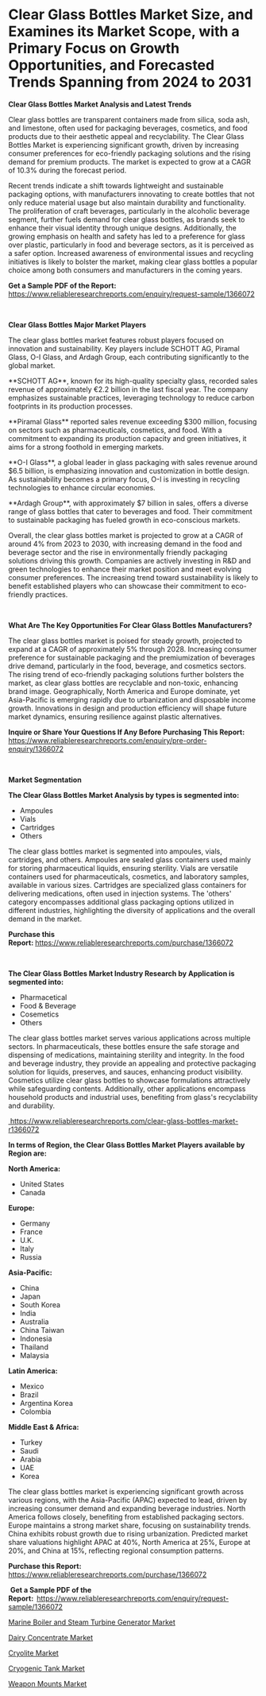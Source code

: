 <p><h1>Clear Glass Bottles Market Size, and Examines its Market Scope, with a Primary Focus on Growth Opportunities, and Forecasted Trends Spanning from 2024 to 2031</h1></p><p><strong>Clear Glass Bottles Market Analysis and Latest Trends</strong></p>
<p><p>Clear glass bottles are transparent containers made from silica, soda ash, and limestone, often used for packaging beverages, cosmetics, and food products due to their aesthetic appeal and recyclability. The Clear Glass Bottles Market is experiencing significant growth, driven by increasing consumer preferences for eco-friendly packaging solutions and the rising demand for premium products. The market is expected to grow at a CAGR of 10.3% during the forecast period.</p><p>Recent trends indicate a shift towards lightweight and sustainable packaging options, with manufacturers innovating to create bottles that not only reduce material usage but also maintain durability and functionality. The proliferation of craft beverages, particularly in the alcoholic beverage segment, further fuels demand for clear glass bottles, as brands seek to enhance their visual identity through unique designs. Additionally, the growing emphasis on health and safety has led to a preference for glass over plastic, particularly in food and beverage sectors, as it is perceived as a safer option. Increased awareness of environmental issues and recycling initiatives is likely to bolster the market, making clear glass bottles a popular choice among both consumers and manufacturers in the coming years.</p></p>
<p><strong>Get a Sample PDF of the Report:&nbsp;</strong> <a href="https://www.reliableresearchreports.com/enquiry/request-sample/1366072?utm_campaign=16&utm_medium=2&utm_source=Github&utm_content=ia&utm_term=17112024&utm_id=clear-glass-bottles">https://www.reliableresearchreports.com/enquiry/request-sample/1366072</a></p>
<p>&nbsp;</p>
<p><strong>Clear Glass Bottles Major Market Players</strong></p>
<p><p>The clear glass bottles market features robust players focused on innovation and sustainability. Key players include SCHOTT AG, Piramal Glass, O-I Glass, and Ardagh Group, each contributing significantly to the global market.</p><p>**SCHOTT AG**, known for its high-quality specialty glass, recorded sales revenue of approximately €2.2 billion in the last fiscal year. The company emphasizes sustainable practices, leveraging technology to reduce carbon footprints in its production processes. </p><p>**Piramal Glass** reported sales revenue exceeding $300 million, focusing on sectors such as pharmaceuticals, cosmetics, and food. With a commitment to expanding its production capacity and green initiatives, it aims for a strong foothold in emerging markets.</p><p>**O-I Glass**, a global leader in glass packaging with sales revenue around $6.5 billion, is emphasizing innovation and customization in bottle design. As sustainability becomes a primary focus, O-I is investing in recycling technologies to enhance circular economies.</p><p>**Ardagh Group**, with approximately $7 billion in sales, offers a diverse range of glass bottles that cater to beverages and food. Their commitment to sustainable packaging has fueled growth in eco-conscious markets.</p><p>Overall, the clear glass bottles market is projected to grow at a CAGR of around 4% from 2023 to 2030, with increasing demand in the food and beverage sector and the rise in environmentally friendly packaging solutions driving this growth. Companies are actively investing in R&D and green technologies to enhance their market position and meet evolving consumer preferences. The increasing trend toward sustainability is likely to benefit established players who can showcase their commitment to eco-friendly practices.</p></p>
<p>&nbsp;</p>
<p><strong>What Are The Key Opportunities For Clear Glass Bottles Manufacturers?</strong></p>
<p><p>The clear glass bottles market is poised for steady growth, projected to expand at a CAGR of approximately 5% through 2028. Increasing consumer preference for sustainable packaging and the premiumization of beverages drive demand, particularly in the food, beverage, and cosmetics sectors. The rising trend of eco-friendly packaging solutions further bolsters the market, as clear glass bottles are recyclable and non-toxic, enhancing brand image. Geographically, North America and Europe dominate, yet Asia-Pacific is emerging rapidly due to urbanization and disposable income growth. Innovations in design and production efficiency will shape future market dynamics, ensuring resilience against plastic alternatives.</p></p>
<p><strong>Inquire or Share Your Questions If Any Before Purchasing This Report:</strong> <a href="https://www.reliableresearchreports.com/enquiry/pre-order-enquiry/1366072?utm_campaign=16&utm_medium=2&utm_source=Github&utm_content=ia&utm_term=17112024&utm_id=clear-glass-bottles">https://www.reliableresearchreports.com/enquiry/pre-order-enquiry/1366072</a></p>
<p>&nbsp;</p>
<p><strong>Market Segmentation</strong></p>
<p><strong>The Clear Glass Bottles Market Analysis by types is segmented into:</strong></p>
<p><ul><li>Ampoules</li><li>Vials</li><li>Cartridges</li><li>Others</li></ul></p>
<p><p>The clear glass bottles market is segmented into ampoules, vials, cartridges, and others. Ampoules are sealed glass containers used mainly for storing pharmaceutical liquids, ensuring sterility. Vials are versatile containers used for pharmaceuticals, cosmetics, and laboratory samples, available in various sizes. Cartridges are specialized glass containers for delivering medications, often used in injection systems. The 'others' category encompasses additional glass packaging options utilized in different industries, highlighting the diversity of applications and the overall demand in the market.</p></p>
<p><strong>Purchase this Report:&nbsp;</strong><a href="https://www.reliableresearchreports.com/purchase/1366072?utm_campaign=16&utm_medium=2&utm_source=Github&utm_content=ia&utm_term=17112024&utm_id=clear-glass-bottles">https://www.reliableresearchreports.com/purchase/1366072</a></p>
<p>&nbsp;</p>
<p><strong>The Clear Glass Bottles Market Industry Research by Application is segmented into:</strong></p>
<p><ul><li>Pharmacetical</li><li>Food & Beverage</li><li>Cosemetics</li><li>Others</li></ul></p>
<p><p>The clear glass bottles market serves various applications across multiple sectors. In pharmaceuticals, these bottles ensure the safe storage and dispensing of medications, maintaining sterility and integrity. In the food and beverage industry, they provide an appealing and protective packaging solution for liquids, preserves, and sauces, enhancing product visibility. Cosmetics utilize clear glass bottles to showcase formulations attractively while safeguarding contents. Additionally, other applications encompass household products and industrial uses, benefiting from glass's recyclability and durability.</p></p>
<p><a href="https://www.reliableresearchreports.com/clear-glass-bottles-market-r1366072?utm_campaign=16&utm_medium=2&utm_source=Github&utm_content=ia&utm_term=17112024&utm_id=clear-glass-bottles">&nbsp;https://www.reliableresearchreports.com/clear-glass-bottles-market-r1366072</a></p>
<p><strong>In terms of Region, the Clear Glass Bottles Market Players available by Region are:</strong></p>
<p>
    <p> <strong> North America: </strong>
        <ul>
            <li>United States</li>
            <li>Canada</li>
        </ul>
        </p> 
    <p> <strong> Europe: </strong>
        <ul>
            <li>Germany</li>
            <li>France</li>
            <li>U.K.</li>
            <li>Italy</li>
            <li>Russia</li>
        </ul>
        </p> 
    <p> <strong> Asia-Pacific: </strong>
        <ul>
            <li>China</li>
            <li>Japan</li>
            <li>South Korea</li>
            <li>India</li>
            <li>Australia</li>
            <li>China Taiwan</li>
            <li>Indonesia</li>
            <li>Thailand</li>
            <li>Malaysia</li>
        </ul>
        </p> 
    <p> <strong> Latin America: </strong>
        <ul>
            <li>Mexico</li>
            <li>Brazil</li>
            <li>Argentina Korea</li>
            <li>Colombia</li>
        </ul>
        </p> 
    <p> <strong> Middle East & Africa: </strong>
        <ul>
            <li>Turkey</li>
            <li>Saudi</li>
            <li>Arabia</li>
            <li>UAE</li>
            <li>Korea</li>
        </ul>
    </p>
    </p>
<p><p>The clear glass bottles market is experiencing significant growth across various regions, with the Asia-Pacific (APAC) expected to lead, driven by increasing consumer demand and expanding beverage industries. North America follows closely, benefiting from established packaging sectors. Europe maintains a strong market share, focusing on sustainability trends. China exhibits robust growth due to rising urbanization. Predicted market share valuations highlight APAC at 40%, North America at 25%, Europe at 20%, and China at 15%, reflecting regional consumption patterns.</p></p>
<p><strong>Purchase this Report: </strong><a href="https://www.reliableresearchreports.com/purchase/1366072?utm_campaign=16&utm_medium=2&utm_source=Github&utm_content=ia&utm_term=17112024&utm_id=clear-glass-bottles">https://www.reliableresearchreports.com/purchase/1366072</a></p>
<p>&nbsp;<strong>Get a Sample PDF of the Report:&nbsp;&nbsp;</strong><a href="https://www.reliableresearchreports.com/enquiry/request-sample/1366072?utm_campaign=16&utm_medium=2&utm_source=Github&utm_content=ia&utm_term=17112024&utm_id=clear-glass-bottles">https://www.reliableresearchreports.com/enquiry/request-sample/1366072</a></p>
<p><strong></strong></p>
<p><p><a href="https://github.com/MarciaRunte/Market-Research-Report-List-1/blob/main/marine-boiler-and-steam-turbine-generator-market.md?utm_campaign=16&utm_medium=2&utm_source=Github&utm_content=ia&utm_term=17112024&utm_id=clear-glass-bottles">Marine Boiler and Steam Turbine Generator Market</a></p><p><a href="https://github.com/Chiragrp22/Market-Research-Report-List-6/blob/main/dairy-concentrate-market.md?utm_campaign=16&utm_medium=2&utm_source=Github&utm_content=ia&utm_term=17112024&utm_id=clear-glass-bottles">Dairy Concentrate Market</a></p><p><a href="https://issuu.com/reportprime-2/docs/cryolite-market-size-2030.pptx_2faa5abdf3cfce?utm_campaign=16&utm_medium=2&utm_source=Github&utm_content=ia&utm_term=17112024&utm_id=clear-glass-bottles">Cryolite Market</a></p><p><a href="https://issuu.com/reportprime-2/docs/cryogenic-tank-market-size-2030.ppt_c090e681752d46?utm_campaign=16&utm_medium=2&utm_source=Github&utm_content=ia&utm_term=17112024&utm_id=clear-glass-bottles">Cryogenic Tank Market</a></p><p><a href="https://www.linkedin.com/pulse/weapon-mounts-market-outlook-forecast-from-2024-2031-rkspc?utm_campaign=16&utm_medium=2&utm_source=Github&utm_content=ia&utm_term=17112024&utm_id=clear-glass-bottles">Weapon Mounts Market</a></p></p>